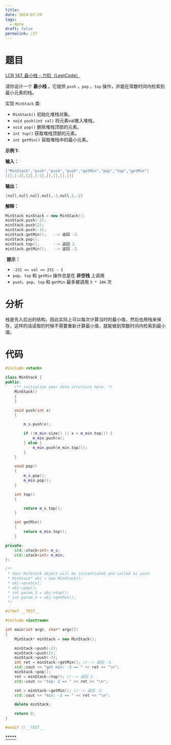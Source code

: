 ```yaml
---
title: 
date: 2024-07-29
tags:
  - Note
draft: false
permalink: /27
---
```

# 题目   

[LCR 147. 最小栈 - 力扣（LeetCode）](https://leetcode.cn/problems/bao-han-minhan-shu-de-zhan-lcof/description/)  

请你设计一个 **最小栈** 。它提供 `push` ，`pop` ，`top` 操作，并能在常数时间内检索到最小元素的栈。

实现 `MinStack` 类:

- `MinStack()` 初始化堆栈对象。
- `void push(int val)` 将元素val推入堆栈。
- `void pop()` 删除堆栈顶部的元素。
- `int top()` 获取堆栈顶部的元素。
- `int getMin()` 获取堆栈中的最小元素。

**示例 1:**

**输入：**  
```cpp
["MinStack","push","push","push","getMin","pop","top","getMin"]
[[],[-2],[2],[-3],[],[],[],[]]
```

**输出：**  
```cpp
[null,null,null,null,-3,null,2,-2]
```

**解释：**  
```cpp
MinStack minStack = new MinStack();
minStack.push(-2);
minStack.push(2);
minStack.push(-3);
minStack.getMin();   --> 返回 -3.
minStack.pop();
minStack.top();      --> 返回 2.
minStack.getMin();   --> 返回 -2.
```

 **提示：**

- `-231 <= val <= 231 - 1`
- `pop`、`top` 和 `getMin` 操作总是在 **非空栈** 上调用
- `push`、`pop`、`top` 和 `getMin` 最多被调用 `3 * 104` 次

# 分析  

栈是先入后出的结构，因此实际上可以每次计算当时的最小值，然后也用栈来保存，这样的话读取的时候不需要重新计算最小值，就能做到常数时间内检索到最小值。  



# 代码  

```cpp
#include <stack>

class MinStack {
public:
    /** initialize your data structure here. */
    MinStack()
    {
    }

    void push(int x)
    {

        m_s.push(x);

        if (!m_min.size() || x < m_min.top()) {
            m_min.push(x);
        } else {
            m_min.push(m_min.top());
        }
    }

    void pop()
    {
        m_s.pop();
        m_min.pop();
    }

    int top()
    {

        return m_s.top();
    }

    int getMin()
    {
        return m_min.top();
    }

private:
    std::stack<int> m_s;
    std::stack<int> m_min;
};

/**
 * Your MinStack object will be instantiated and called as such:
 * MinStack* obj = new MinStack();
 * obj->push(x);
 * obj->pop();
 * int param_3 = obj->top();
 * int param_4 = obj->getMin();
 */

#ifdef __TEST__

#include <iostream>

int main(int argc, char* argv[])
{
    MinStack* minStack = new MinStack();

    minStack->push(-2);
    minStack->push(2);
    minStack->push(-3);
    int ret = minStack->getMin(); //--> 返回 -3.
    std::cout << "get min: -3 == " << ret << "\n";
    minStack->pop();
    ret = minStack->top(); //--> 返回 2.
    std::cout << "top: 2 == " << ret << "\n";

    ret = minStack->getMin(); //--> 返回 -2
    std::cout << "min: -2 == " << ret << "\n";

    delete minStack;

    return 0;
}

#endif //__TEST__

```


[*****](WB/Develop/CPP%20BEA/14%20算法与数据结构/1%20栈和队列/1%20栈和队列.md)
